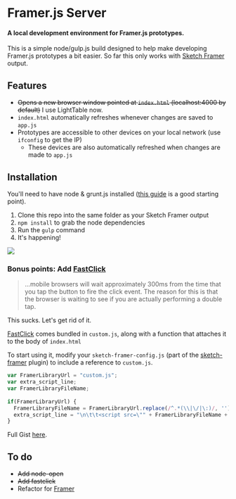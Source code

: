 # Framer.js Server
#### A local development environment for Framer.js prototypes.
This is a simple node/gulp.js build designed to help make developing Framer.js prototypes a bit easier. So far this only works with [Sketch Framer](https://github.com/bomberstudios/sketch-framer) output.

## Features
- ~~Opens a new browser window pointed at `index.html` (localhost:4000 by default)~~ I use LightTable now. 
- `index.html` automatically refreshes whenever changes are saved to `app.js`
- Prototypes are accessible to other devices on your local network (use `ifconfig` to get the IP)
  * These devices are also automatically refreshed when changes are made to `app.js`

## Installation
You'll need to have node & grunt.js installed ([this guide](http://travismaynard.com/writing/getting-started-with-gulp) is a good starting point).

1. Clone this repo into the same folder as your Sketch Framer output
2. `npm install` to grab the node dependencies
3. Run the `gulp` command
4. It's happening!

![](http://i.imgur.com/vv49C.gif) 

### Bonus points: Add [FastClick](https://github.com/ftlabs/fastclick)

> ...mobile browsers will wait approximately 300ms from the time that you tap the button to fire the click event. The reason for this is that the browser is waiting to see if you are actually performing a double tap.

This sucks. Let's get rid of it.

[FastClick](https://github.com/ftlabs/fastclick) comes bundled in `custom.js`, along with a function that attaches it to the body of `index.html`

To start using it, modify your `sketch-framer-config.js` (part of the [sketch-framer](https://github.com/bomberstudios/sketch-framer) plugin) to include a reference to `custom.js`.

```js
var FramerLibraryUrl = "custom.js";
var extra_script_line;
var FramerLibraryFileName;
 
if(FramerLibraryUrl) {
  FramerLibraryFileName = FramerLibraryUrl.replace(/^.*(\\|\/|\:)/, '');
  extra_script_line = "\n\t\t<script src=\"" + FramerLibraryFileName + "\"></script>"
}
```

Full Gist [here](https://gist.github.com/jenbennings/10083816).

## To do
- ~~Add node-open~~
- ~~Add fastclick~~
- Refactor for [Framer](https://github.com/koenbok/Framer)
